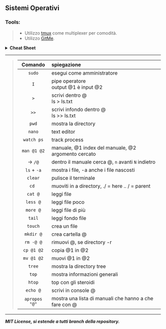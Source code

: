 ## Sistemi Operativi
### Tools:
>- Utilizzo [tmux](https://github.com/tmux/tmux) come multiplexer per comodità.
>- Utilizzo [GitMe](https://github.com/Raven-s-Soul/GitMe). 

<details>
<summary><b>Cheat Sheet</b></summary><br>
<details>
<summary>docker</summary><br>

>| Comando | spiegazione |
>| :--: | :-- |
>| docker exec -it os2425 bash | Add a new terminal in the same docker instance |
>| docker container start os2425 | Start os2425 |
>| docker container attach os2425 | Attach to os2425 |
</details>

<details>
<summary>tmux</summary><br>

>- My usualy **tmux comodity commads**, `Ctrl + b` followed by:
>  
>| Key | spiegazione |
>| :--: | :-- |  
>| `w` | select window |
>| `c` | new window |
>| `x` | delete pannel |
>| `"` or `%` | add vertical or orizonal pannel |
>| `<Any arrow key>` or `o` | select pannel |
>| `[` | Scrolling mode |
>| `?` | tmux in console guide |
</details>

> **nano** easy text editor `Ctrl + <Key>`

> `Ctrl + c` break process
> 
> `Ctrl + l` clear console 

<details>
<summary>How to setup GitMe for os2425</summary><br>
  
>1) Step Clone
>```diff
>git clone https://github.com/Raven-s-Soul/GitMe.git
>cd GitMe/GitMe
>```
>2) Step Edit macro.h
>```diff
>+ #define REPOSITORY_NAME "GameSaves" -> "SistemiOperativi" or whatever
>```
>3) Step Compile
>```diff
>- if you have access to CMake or root/sudo use the .sh file from the main folder and your done
>g++ -o GitMeOS main.cpp main.h macro.cpp macro.h commmands.cpp commands.h
>```
>4) Step Log in GitHub ... (Hard)
>```diff
>git config --global user.name "yourUsername"
>git config --global user.email "your@email.dot"
>git config --global user.password "yourPersonalAccessToken"
>- you can find them in .gitconfig file in the home folder
>git config --global credential.helper store
>git config advice.addIgnoredFile false
>- usefull config to set
>```
><s> 5) Step Move the exec to /bin folder </s>
>
>5) Step .... use it from home since you got no perms
>```diff
>./GitMeOS ./<whatever>
>- Make sure you got no "/" afer the folder name... the tab usualy add / after
>- At least until GitMe get updated
>```
>
>[Make your Personal Access Token](https://docs.github.com/en/authentication/keeping-your-account-and-data-secure/managing-your-personal-access-tokens#creating-a-fine-grained-personal-access-token) (Actualy mid)
>
><details>
><summary>My settings</summary><br>
>   
>>Only select repositories and no expiration date.
>>- AttestationsAccess: Read-only
>>- Commit statusesAccess: Read and write
>>- ContentsAccess: Read and write
>>- Merge queuesAccess: Read and write
>>- MetadataAccess: Read-only
></details> <!-- My Settings  -->
</details> <!-- GitMe  -->
</details> <!-- Cheat Sheet  -->

***

>| Comando | spiegazione |
>| :--: | :-- |
>| `sudo` | esegui come amministratore |
>| `I` | pipe operatore <br> output @1 è input @2 |
>| `>` | scrivi dentro @ <br> ls > ls.txt |
>| `>>` | scrivi infondo dentro @ <br>  ls >> ls.txt  |
>| `pwd` | mostra la directory |
>| `nano` | text editor |
>| `watch ps` | track process |
>| `man @1 @2` | manuale, @1 index del manuale, @2 argomento cercato |
>| -> `/@` | dentro il manuale cerca @, `n` avanti `N` indietro |
>| `ls` + `-a` | mostra i file, -a anche i file nascosti |
>| `clear` | pulisce il terminale |
>| `cd `| muoviti in a directory, ./ = here .. / = parent |
>| `cat @` | leggi file |
>| `less @`| leggi file poco |
>| `more @`| leggi file di più|
>|`tail`| leggi fondo file|
>|`touch`| crea un file |
>| `mkdir @`| crea cartella @ |
>| `rm -@ @`| rimuovi @, se directory -r |
>| `cp @1 @2`| copia @1 in @2 |
>| `mv @1 @2`| muovi @1 in @2 |
>|`tree`| mostra la directory tree|
>|`top`| mostra informazioni generali |
>|`htop`| top con gli steroidi |
>| `echo @` | scrivi in console @ |
>| `apropos "@"` | mostra una lista di manuali che hanno a che fare con @ |

<!--
| A | B |
| `###` | ### <br> <details> <summary>Example: </summary><br> ### </details> |

Todo
journal
-->

***

***<p style="align:center;">MIT License, si estende a tutti branch della repository.</p>***
